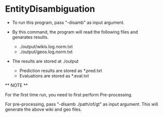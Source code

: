 EntityDisambiguation
====================

- To run this program, pass "-disamb" as input argument.
- By this command, the program will read the following files and genarates results.
    - ./output/wikis.log.norm.txt 
    - ./output/geos.log.norm.txt
    
- The results are stored at ./output
    - Prediction results are stored as *.pred.txt
    - Evaluations are stored as *.eval.txt


** NOTE **

For the first time run, you need to first perform Pre-processing.

For pre-processing, pass "-disamb ./path/of/gt" as input argument.
This will generate the above wiki and geo files.
